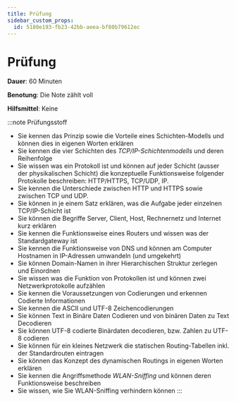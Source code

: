 ```yaml
---
title: Prüfung
sidebar_custom_props:
  id: 5180e193-fb23-42bb-aeea-bf80b79612ec
---
```


# Prüfung

**Dauer**: 60 Minuten

**Benotung**: Die Note zählt voll

**Hilfsmittel**: Keine


:::note Prüfungsstoff
- Sie kennen das Prinzip sowie die Vorteile eines Schichten-Modells und können dies in eigenen Worten erklären
- Sie kennen die vier Schichten des *TCP/IP-Schichtenmodells* und deren Reihenfolge
- Sie wissen was ein Protokoll ist und können auf jeder Schicht (ausser der physikalischen Schicht) die konzeptuelle Funktionsweise folgender Protokolle beschreiben: HTTP/HTTPS, TCP/UDP, IP.
- Sie kennen die Unterschiede zwischen HTTP und HTTPS sowie zwischen TCP und UDP.
- Sie können in je einem Satz erklären, was die Aufgabe jeder einzelnen TCP/IP-Schicht ist
- Sie können die Begriffe Server, Client, Host, Rechnernetz und Internet kurz erklären
- Sie kennen die Funktionsweise eines Routers und wissen was der Standardgateway ist
- Sie kennen die Funktionsweise von DNS und können am Computer Hostnamen in IP-Adressen umwandeln (und umgekehrt)
- Sie können Domain-Namen in ihrer Hierarchischen Struktur zerlegen und Einordnen
- Sie wissen was die Funktion von Protokollen ist und können zwei Netzwerkprotokolle aufzählen
- Sie kennen die Voraussetzungen von Codierungen und erkennen Codierte Informationen
- Sie kennen die ASCII und UTF-8 Zeichencodierungen
- Sie können Text in Binäre Daten Codieren und von binären Daten zu Text Decodieren
- Sie können UTF-8 codierte Binärdaten decodieren, bzw. Zahlen zu UTF-8 codieren
- Sie können für ein kleines Netzwerk die statischen Routing-Tabellen inkl. der Standardrouten eintragen
- Sie können das Konzept des dynamischen Routings in eigenen Worten erklären
- Sie kennen die Angriffsmethode *WLAN-Sniffing* und können deren Funktionsweise beschreiben
- Sie wissen, wie Sie WLAN-Sniffing verhindern können
:::
